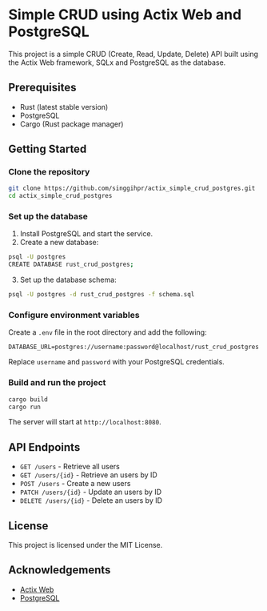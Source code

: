 # Simple CRUD using Actix Web and PostgreSQL

This project is a simple CRUD (Create, Read, Update, Delete) API built using the Actix Web framework, SQLx and PostgreSQL as the database.

## Prerequisites

- Rust (latest stable version)
- PostgreSQL
- Cargo (Rust package manager)

## Getting Started

### Clone the repository

```sh
git clone https://github.com/singgihpr/actix_simple_crud_postgres.git
cd actix_simple_crud_postgres
```

### Set up the database

1. Install PostgreSQL and start the service.
2. Create a new database:

```sh
psql -U postgres
CREATE DATABASE rust_crud_postgres;
```

3. Set up the database schema:

```sh
psql -U postgres -d rust_crud_postgres -f schema.sql
```

### Configure environment variables

Create a `.env` file in the root directory and add the following:

```env
DATABASE_URL=postgres://username:password@localhost/rust_crud_postgres
```

Replace `username` and `password` with your PostgreSQL credentials.

### Build and run the project

```sh
cargo build
cargo run
```

The server will start at `http://localhost:8080`.

## API Endpoints

- `GET /users` - Retrieve all users
- `GET /users/{id}` - Retrieve an users by ID
- `POST /users` - Create a new users
- `PATCH /users/{id}` - Update an users by ID
- `DELETE /users/{id}` - Delete an users by ID

## License

This project is licensed under the MIT License.

## Acknowledgements

- [Actix Web](https://actix.rs/)
- [PostgreSQL](https://www.postgresql.org/)
